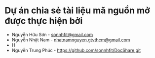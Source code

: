 # Dự án chia sẻ tài liệu mã nguồn mở được thực hiện bởi

- Nguyễn Hữu Sơn - sonnhfit@gmail.com 
- Nguyễn Nhật Nam - nhatnamnguyen.gtvthcm@gmail.com
- H
- Nguyễn Trung Phúc - https://github.com/sonnhfit/DocShare.git



